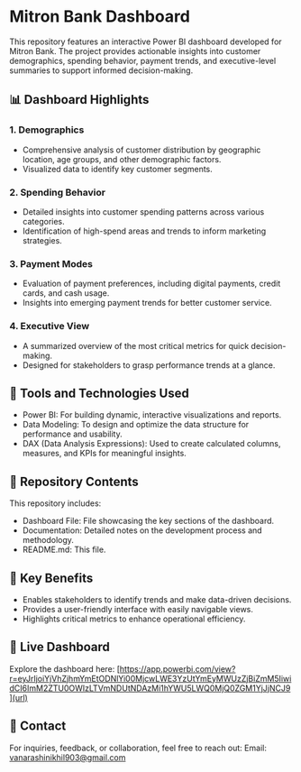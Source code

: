 # Mitron Bank Dashboard #
This repository features an interactive Power BI dashboard developed for Mitron Bank. The project provides actionable insights into customer demographics, spending behavior, payment trends, and executive-level summaries to support informed decision-making.

## 📊 Dashboard Highlights ##
### 1. Demographics ###
* Comprehensive analysis of customer distribution by geographic location, age groups, and other demographic factors.
* Visualized data to identify key customer segments.
### 2. Spending Behavior ###
* Detailed insights into customer spending patterns across various categories.
* Identification of high-spend areas and trends to inform marketing strategies.
### 3. Payment Modes ###
* Evaluation of payment preferences, including digital payments, credit cards, and cash usage.
* Insights into emerging payment trends for better customer service.
### 4. Executive View ###
* A summarized overview of the most critical metrics for quick decision-making.
* Designed for stakeholders to grasp performance trends at a glance.

## 🚀 Tools and Technologies Used ##
* Power BI: For building dynamic, interactive visualizations and reports.
* Data Modeling: To design and optimize the data structure for performance and usability.
* DAX (Data Analysis Expressions): Used to create calculated columns, measures, and KPIs for meaningful insights.

## 📂 Repository Contents ##
This repository includes:

* Dashboard File: File showcasing the key sections of the dashboard.
* Documentation: Detailed notes on the development process and methodology.
* README.md: This file.

## 🌟 Key Benefits ##
* Enables stakeholders to identify trends and make data-driven decisions.
* Provides a user-friendly interface with easily navigable views.
* Highlights critical metrics to enhance operational efficiency.

## 🔗 Live Dashboard ##
Explore the dashboard here: [https://app.powerbi.com/view?r=eyJrIjoiYjVhZjhmYmEtODNlYi00MjcwLWE3YzUtYmEyMWUzZjBiZmM5IiwidCI6ImM2ZTU0OWIzLTVmNDUtNDAzMi1hYWU5LWQ0MjQ0ZGM1YjJjNCJ9](url)

## 📧 Contact ##
For inquiries, feedback, or collaboration, feel free to reach out:
Email: vanarashinikhil903@gmail.com
